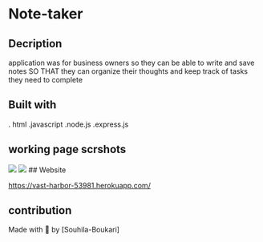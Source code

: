 # Note-taker

## Decription 

application was for  business owners so they can be  able to write and save notes
SO THAT they  can organize their thoughts and keep track of tasks they need to complete

## Built with
. html
.javascript
.node.js
.express.js


## working page scrshots 

<img src="./Note-taker/Screenshot 2.png">
<img src="./Note-taker/Screenshot1.png">
## Website 

https://vast-harbor-53981.herokuapp.com/

## contribution
Made with 💖 by [Souhila-Boukari]
